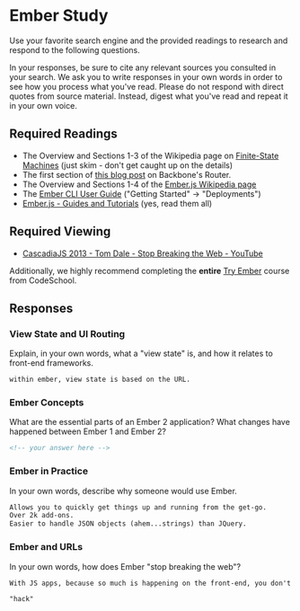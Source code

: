 # Ember Study

Use your favorite search engine and the provided readings to research and
respond to the following questions.

In your responses, be sure to cite any relevant sources you consulted in your
search. We ask you to write responses in your own words in order to see how you
process what you've read. Please do not respond with direct quotes from source
material. Instead, digest what you've read and repeat it in your own voice.

## Required Readings

-   The Overview and Sections 1-3 of the Wikipedia page on [Finite-State Machines](https://en.wikipedia.org/wiki/Finite-state_machine)
    (just skim - don't get caught up on the details)
-   The first section of [this blog post](http://pragmatic-backbone.com/routing-and-controllers) on
    Backbone's Router.
-   The Overview and Sections 1-4 of the [Ember.js Wikipedia page](https://en.wikipedia.org/wiki/Ember.js)
-   The [Ember CLI User Guide](http://ember-cli.com/user-guide/)
    ("Getting Started" -> "Deployments")
-   [Ember.js - Guides and Tutorials](https://guides.emberjs.com/v2.4.0/) (yes,
    read them all)

## Required Viewing

-   [CascadiaJS 2013 - Tom Dale - Stop Breaking the Web - YouTube](https://www.youtube.com/watch?v=BQ6at0addi4)

Additionally, we highly recommend completing the **entire** [Try
Ember](https://www.codeschool.com/courses/try-ember) course from CodeSchool.

## Responses

### View State and UI Routing

Explain, in your own words, what a "view state" is, and how it relates to
 front-end frameworks.

```md
within ember, view state is based on the URL.
```

### Ember Concepts

What are the essential parts of an Ember 2 application?
What changes have happened between Ember 1 and Ember 2?

```md
<!-- your answer here -->
```

### Ember in Practice

In your own words, describe why someone would use Ember.

```md
Allows you to quickly get things up and running from the get-go.
Over 2k add-ons.
Easier to handle JSON objects (ahem...strings) than JQuery.

```

### Ember and URLs

In your own words, how does Ember "stop breaking the web"?

```md
With JS apps, because so much is happening on the front-end, you don't need urls because everything is local. Utilizes URL paths to easily create JS objects.

"hack"
```
